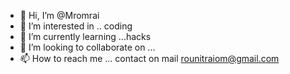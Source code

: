 - 👋 Hi, I’m @Mromrai
- 👀 I’m interested in .. coding 
- 🌱 I’m currently learning ...hacks 
- 💞️ I’m looking to collaborate on ...
- 📫 How to reach me ... contact on mail rounitraiom@gmail.com

<!---
Mromrai/Mromrai is a ✨ special ✨ repository because its `README.md` (this file) appears on your GitHub profile.
You can click the Preview link to take a look at your changes.
--->
